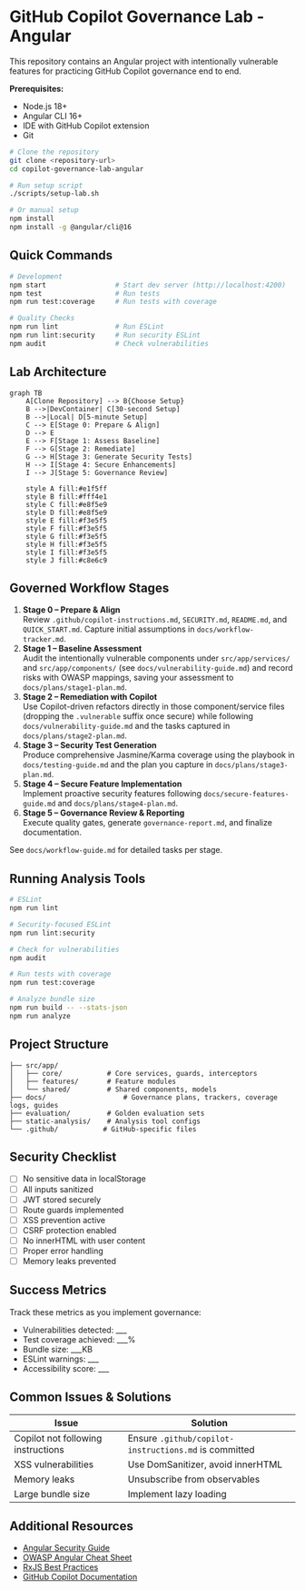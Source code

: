 # GitHub Copilot Governance Lab - Angular

This repository contains an Angular project with intentionally vulnerable features for practicing GitHub Copilot governance end to end.

**Prerequisites:**
- Node.js 18+
- Angular CLI 16+
- IDE with GitHub Copilot extension
- Git

```bash
# Clone the repository
git clone <repository-url>
cd copilot-governance-lab-angular

# Run setup script
./scripts/setup-lab.sh

# Or manual setup
npm install
npm install -g @angular/cli@16
```

## Quick Commands
```bash
# Development
npm start                 # Start dev server (http://localhost:4200)
npm test                  # Run tests
npm run test:coverage     # Run tests with coverage

# Quality Checks
npm run lint              # Run ESLint
npm run lint:security     # Run security ESLint
npm audit                 # Check vulnerabilities
```

## Lab Architecture

```mermaid
graph TB
    A[Clone Repository] --> B{Choose Setup}
    B -->|DevContainer| C[30-second Setup]
    B -->|Local| D[5-minute Setup]
    C --> E[Stage 0: Prepare & Align]
    D --> E
    E --> F[Stage 1: Assess Baseline]
    F --> G[Stage 2: Remediate]
    G --> H[Stage 3: Generate Security Tests]
    H --> I[Stage 4: Secure Enhancements]
    I --> J[Stage 5: Governance Review]
    
    style A fill:#e1f5ff
    style B fill:#fff4e1
    style C fill:#e8f5e9
    style D fill:#e8f5e9
    style E fill:#f3e5f5
    style F fill:#f3e5f5
    style G fill:#f3e5f5
    style H fill:#f3e5f5
    style I fill:#f3e5f5
    style J fill:#c8e6c9
```

## Governed Workflow Stages

1. **Stage 0 – Prepare & Align**  
   Review `.github/copilot-instructions.md`, `SECURITY.md`, `README.md`, and `QUICK_START.md`. Capture initial assumptions in `docs/workflow-tracker.md`.
2. **Stage 1 – Baseline Assessment**  
   Audit the intentionally vulnerable components under `src/app/services/` and `src/app/components/` (see `docs/vulnerability-guide.md`) and record risks with OWASP mappings, saving your assessment to `docs/plans/stage1-plan.md`.
3. **Stage 2 – Remediation with Copilot**  
   Use Copilot-driven refactors directly in those component/service files (dropping the `.vulnerable` suffix once secure) while following `docs/vulnerability-guide.md` and the tasks captured in `docs/plans/stage2-plan.md`.
4. **Stage 3 – Security Test Generation**  
   Produce comprehensive Jasmine/Karma coverage using the playbook in `docs/testing-guide.md` and the plan you capture in `docs/plans/stage3-plan.md`.
5. **Stage 4 – Secure Feature Implementation**  
   Implement proactive security features following `docs/secure-features-guide.md` and `docs/plans/stage4-plan.md`.
6. **Stage 5 – Governance Review & Reporting**  
   Execute quality gates, generate `governance-report.md`, and finalize documentation.

See `docs/workflow-guide.md` for detailed tasks per stage.

## Running Analysis Tools

```bash
# ESLint
npm run lint

# Security-focused ESLint
npm run lint:security

# Check for vulnerabilities
npm audit

# Run tests with coverage
npm run test:coverage

# Analyze bundle size
npm run build -- --stats-json
npm run analyze
```

## Project Structure
```
├── src/app/
│   ├── core/           # Core services, guards, interceptors
│   ├── features/       # Feature modules
│   └── shared/         # Shared components, models
├── docs/                   # Governance plans, trackers, coverage logs, guides
├── evaluation/         # Golden evaluation sets
├── static-analysis/    # Analysis tool configs
└── .github/           # GitHub-specific files
```

## Security Checklist
- [ ] No sensitive data in localStorage
- [ ] All inputs sanitized
- [ ] JWT stored securely
- [ ] Route guards implemented
- [ ] XSS prevention active
- [ ] CSRF protection enabled
- [ ] No innerHTML with user content
- [ ] Proper error handling
- [ ] Memory leaks prevented

## Success Metrics
Track these metrics as you implement governance:
- Vulnerabilities detected: ___
- Test coverage achieved: ___%
- Bundle size: ___KB
- ESLint warnings: ___
- Accessibility score: ___

## Common Issues & Solutions

| Issue | Solution |
|-------|----------|
| Copilot not following instructions | Ensure `.github/copilot-instructions.md` is committed |
| XSS vulnerabilities | Use DomSanitizer, avoid innerHTML |
| Memory leaks | Unsubscribe from observables |
| Large bundle size | Implement lazy loading |

## Additional Resources
- [Angular Security Guide](https://angular.io/guide/security)
- [OWASP Angular Cheat Sheet](https://cheatsheetseries.owasp.org/cheatsheets/Angular_Security_Cheat_Sheet.html)
- [RxJS Best Practices](https://angular.io/guide/rx-library)
- [GitHub Copilot Documentation](https://docs.github.com/copilot)
